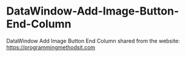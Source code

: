 # DataWindow-Add-Image-Button-End-Column
DataWindow Add Image Button End Column
shared from the website: https://programmingmethodsit.com
